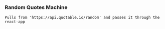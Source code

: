 ### Random Quotes Machine
```
Pulls from 'https://api.quotable.io/random' and passes it through the react-app
```
